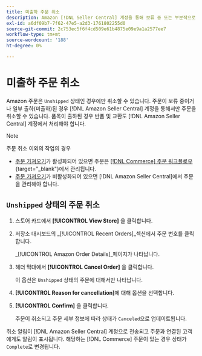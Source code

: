 ```yaml
---
title: 미출하 주문 취소
description: Amazon [!DNL Seller Central] 계정을 통해 보류 중 또는 부분적으로 출하된(미출하) 주문을 취소합니다.
exl-id: a6df09b7-7f62-47e5-a2d3-1761802255d0
source-git-commit: 2c753ec5f6f4cd509e61b4875e09e9a1a2577ee7
workflow-type: tm+mt
source-wordcount: '188'
ht-degree: 0%

---
```


# 미출하 주문 취소

Amazon 주문은 `Unshipped` 상태인 경우에만 취소할 수 있습니다. 주문이 보류 중이거나 일부 출하(미출하)된 경우 [!DNL Amazon Seller Central] 계정을 통해서만 주문을 취소할 수 있습니다. 품목이 출하된 경우 반품 및 교환도 [!DNL Amazon Seller Central] 계정에서 처리해야 합니다.

>[!NOTE]
>
>주문 취소 이외의 작업의 경우
>
>- [주문 가져오기](./order-settings.md)가 활성화되어 있으면 주문은 [[!DNL Commerce] 주문 워크플로우](https://docs.magento.com/user-guide/sales/orders.html){target=&quot;_blank&quot;}에서 관리됩니다.
>- [주문 가져오기](./order-settings.md)가 비활성화되어 있으면 [!DNL Amazon Seller Central]에서 주문을 관리해야 합니다.


## `Unshipped` 상태의 주문 취소

1. 스토어 카드에서 **[!UICONTROL View Store]** 을 클릭합니다.

1. 저장소 대시보드의 _[!UICONTROL Recent Orders]_섹션에서 주문 번호를 클릭합니다.

   _[!UICONTROL Amazon Order Details]_페이지가 나타납니다.

1. 헤더 막대에서 **[!UICONTROL Cancel Order]** 을 클릭합니다.

   이 옵션은 `Unshipped` 상태의 주문에 대해서만 나타납니다.

1. **[!UICONTROL Reason for cancellation]**&#x200B;에 대해 옵션을 선택합니다.

1. **[!UICONTROL Confirm]** 을 클릭합니다.

   주문이 취소되고 주문 세부 정보에 따라 상태가 `Canceled`으로 업데이트됩니다.

취소 알림이 [!DNL Amazon Seller Central] 계정으로 전송되고 주문과 연결된 고객에게도 알림이 표시됩니다. 해당하는 [!DNL Commerce] 주문이 있는 경우 상태가 `Complete`로 변경됩니다.
